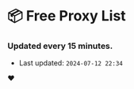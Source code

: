 # :package: Free Proxy List
### Updated every 15 minutes.

- Last updated: `2024-07-12 22:34`

:heart:
